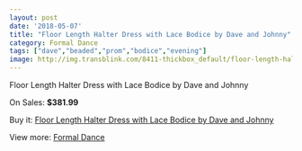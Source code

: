 ```yaml
---
layout: post
date: '2018-05-07'
title: "Floor Length Halter Dress with Lace Bodice by Dave and Johnny"
category: Formal Dance
tags: ["dave","beaded","prom","bodice","evening"]
image: http://img.transblink.com/8411-thickbox_default/floor-length-halter-dress-with-lace-bodice-by-dave-and-johnny.jpg
---
```

Floor Length Halter Dress with Lace Bodice by Dave and Johnny

On Sales: **$381.99**
<a href="https://www.transblink.com/en/formal-dance/2760-floor-length-halter-dress-with-lace-bodice-by-dave-and-johnny.html"><amp-img layout="responsive" width="600" height="600" src="//img.transblink.com/8411-thickbox_default/floor-length-halter-dress-with-lace-bodice-by-dave-and-johnny.jpg" alt="Floor Length Halter Dress with Lace Bodice by Dave and Johnny 0" /></a>
<a href="https://www.transblink.com/en/formal-dance/2760-floor-length-halter-dress-with-lace-bodice-by-dave-and-johnny.html"><amp-img layout="responsive" width="600" height="600" src="//img.transblink.com/8412-thickbox_default/floor-length-halter-dress-with-lace-bodice-by-dave-and-johnny.jpg" alt="Floor Length Halter Dress with Lace Bodice by Dave and Johnny 1" /></a>

Buy it: [Floor Length Halter Dress with Lace Bodice by Dave and Johnny](https://www.transblink.com/en/formal-dance/2760-floor-length-halter-dress-with-lace-bodice-by-dave-and-johnny.html "Floor Length Halter Dress with Lace Bodice by Dave and Johnny")

View more: [Formal Dance](https://www.transblink.com/en/6-formal-dance "Formal Dance")